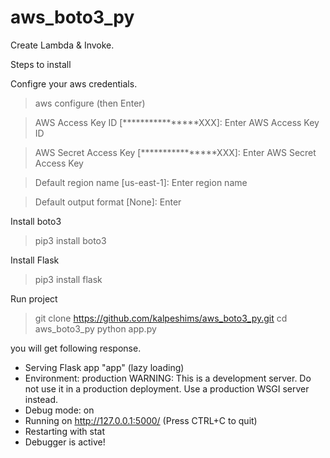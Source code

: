 # aws_boto3_py

Create Lambda & Invoke.

Steps to install

Configre your aws credentials.
> aws configure  (then Enter)

> AWS Access Key ID [****************XXX]: Enter AWS Access Key ID

> AWS Secret Access Key [****************XXX]: Enter AWS Secret Access Key

> Default region name [us-east-1]: Enter region name

> Default output format [None]: Enter


Install boto3
> pip3 install boto3

Install Flask
> pip3 install flask

Run project

> git clone https://github.com/kalpeshims/aws_boto3_py.git
> cd aws_boto3_py
> python app.py

you will get following response.

 * Serving Flask app "app" (lazy loading)
 * Environment: production
   WARNING: This is a development server. Do not use it in a production deployment.
   Use a production WSGI server instead.
 * Debug mode: on
 * Running on http://127.0.0.1:5000/ (Press CTRL+C to quit)
 * Restarting with stat
 * Debugger is active!

